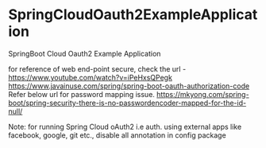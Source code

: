 # SpringCloudOauth2ExampleApplication
 SpringBoot Cloud Oauth2 Example Application
 
 for reference of web end-point secure, check the url - https://www.youtube.com/watch?v=iPeHxsQPegk   
  https://www.javainuse.com/spring/spring-boot-oauth-authorization-code
  Refer below url for password mapping issue.
  https://mkyong.com/spring-boot/spring-security-there-is-no-passwordencoder-mapped-for-the-id-null/ 
  
  Note: for running Spring Cloud oAuth2 i.e auth. using external apps like facebook, google, git etc., disable all annotation in config package
  
